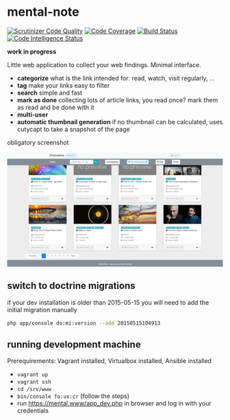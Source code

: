 mental-note
===========

[![Scrutinizer Code Quality](https://scrutinizer-ci.com/g/tolry/mental-note/badges/quality-score.png?b=master)](https://scrutinizer-ci.com/g/tolry/mental-note/?branch=master)
[![Code Coverage](https://scrutinizer-ci.com/g/tolry/mental-note/badges/coverage.png?b=master)](https://scrutinizer-ci.com/g/tolry/mental-note/?branch=master)
[![Build Status](https://scrutinizer-ci.com/g/tolry/mental-note/badges/build.png?b=master)](https://scrutinizer-ci.com/g/tolry/mental-note/build-status/master)
[![Code Intelligence Status](https://scrutinizer-ci.com/g/tolry/mental-note/badges/code-intelligence.svg?b=master)](https://scrutinizer-ci.com/code-intelligence)

**work in progress**

Little web application to collect your web findings. Minimal interface.

- **categorize** what is the link intended for: read, watch, visit regularly, ...
- **tag** make your links easy to filter
- **search** simple and fast
- **mark as done** collecting lots of article links, you read once? mark them as read and be done with it
- **multi-user**
- **automatic thumbnail generation** if no thumbnail can be calculated, uses cutycapt to take a snapshot of the page

obligatory screenshot

![](docs/main-interface.png)

switch to doctrine migrations
-----------------------------

if your dev installation is older than 2015-05-15 you will need to add the initial migration manually

``` bash
php app/console do:mi:version --add 20150515104913
```

running development machine
---------------------------
Prerequirements: Vagrant installed, Virtualbox installed, Ansible installed

* ```vagrant up```
* ```vagrant ssh```
* ```cd /srv/www```
* ```bin/console fo:us:cr``` (follow the steps)
* run https://mental.www/app_dev.php in browser and log in with your credentials